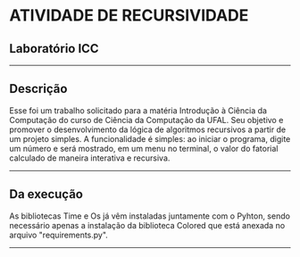 #   ATIVIDADE DE RECURSIVIDADE
## Laboratório ICC
---
## Descrição
Esse foi um trabalho solicitado para a matéria Introdução à Ciência da Computação do curso de Ciência da Computação da UFAL. Seu objetivo e promover o desenvolvimento da lógica de algoritmos recursivos a partir de um projeto simples.
A funcionalidade é simples: ao iniciar o programa, digite um número e será mostrado, em um menu no terminal, o valor do fatorial calculado de maneira interativa e recursiva.

---
## Da execução
As bibliotecas Time e Os já vêm instaladas juntamente com o Pyhton, sendo necessário apenas a instalação da biblioteca Colored que está anexada no arquivo "requirements.py".

---
